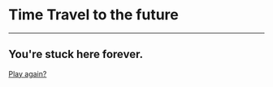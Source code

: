 # Time Travel to the future 
---
## You're stuck here forever.  
  
[Play again?](../../../year/home.md)